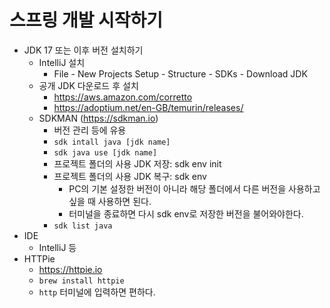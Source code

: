 # 스프링 개발 시작하기
- JDK 17 또는 이후 버전 설치하기
	- IntelliJ 설치
		- File - New Projects Setup - Structure - SDKs - Download JDK
	- 공개 JDK 다운로드 후 설치
		- https://aws.amazon.com/corretto
		- https://adoptium.net/en-GB/temurin/releases/
	- SDKMAN (https://sdkman.io)
		- 버전 관리 등에 유용
		- `sdk intall java [jdk name]`
		- `sdk java use [jdk name]`
		- 프로젝트 폴더의 사용 JDK 저장: sdk env init
		- 프로젝트 폴더의 사용 JDK 복구: sdk env
			- PC의 기본 설정한 버전이 아니라 해당 폴더에서 다른 버전을 사용하고 싶을 때 사용하면 된다.
			- 터미널을 종료하면 다시 sdk env로 저장한 버전을 불어와야한다.
		- `sdk list java`
- IDE
	- IntelliJ 등
- HTTPie
	- https://httpie.io
	- `brew install httpie`
	- `http` 터미널에 입력하면 편하다.
